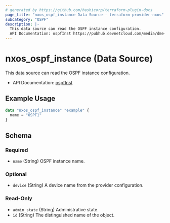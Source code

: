 ```yaml
---
# generated by https://github.com/hashicorp/terraform-plugin-docs
page_title: "nxos_ospf_instance Data Source - terraform-provider-nxos"
subcategory: "OSPF"
description: |-
  This data source can read the OSPF instance configuration.
  API Documentation: ospfInst https://pubhub.devnetcloud.com/media/dme-docs-10-2-2/docs/Routing%20and%20Forwarding/ospf:Inst/
---
```


# nxos_ospf_instance (Data Source)

This data source can read the OSPF instance configuration.

- API Documentation: [ospfInst](https://pubhub.devnetcloud.com/media/dme-docs-10-2-2/docs/Routing%20and%20Forwarding/ospf:Inst/)

## Example Usage

```terraform
data "nxos_ospf_instance" "example" {
  name = "OSPF1"
}
```

<!-- schema generated by tfplugindocs -->
## Schema

### Required

- `name` (String) OSPF instance name.

### Optional

- `device` (String) A device name from the provider configuration.

### Read-Only

- `admin_state` (String) Administrative state.
- `id` (String) The distinguished name of the object.


